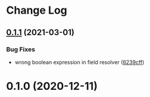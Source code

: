 #  Change Log



## [0.1.1](https://github.com/toriphes/wp-graphql-ninja-forms/compare/0.1.0...0.1.1) (2021-03-01)


### Bug Fixes

* wrong boolean expression in field resolver ([6239cff](https://github.com/toriphes/wp-graphql-ninja-forms/commit/6239cff686072ec275021bba031ca09cdc01053e))



# 0.1.0 (2020-12-11)



